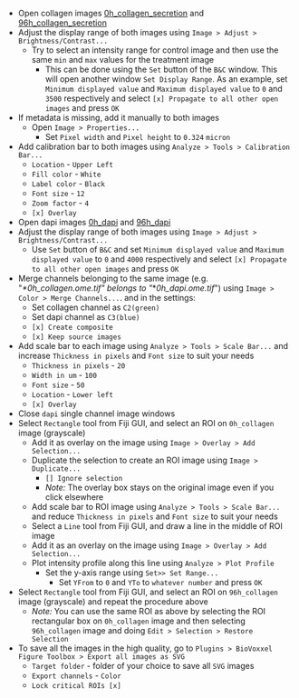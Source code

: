 - Open collagen images [0h_collagen_secretion](https://github.com/NEUBIAS/training-resources/raw/master/image_data/image_inspection_and_presentation/xy_16bit__0h_collagen.ome.tif) and [96h_collagen_secretion](https://github.com/NEUBIAS/training-resources/raw/master/image_data/image_inspection_and_presentation/xy_16bit__96h_collagen.ome.tif)
- Adjust the display range of both images using `Image > Adjust > Brightness/Contrast...`
  - Try to select an intensity range for control image and then use the same `min` and `max` values for the treatment image
    - This can be done using the `Set` button of the `B&C` window. This will open another window `Set Display Range`. As an example, set `Minimum displayed value` and `Maximum displayed value` to `0` and `3500` respectively and select `[x] Propagate to all other open images` and press `OK`
- If metadata is missing, add it manually to both images
  - Open `Image > Properties...`
    - Set `Pixel width` and `Pixel height` to `0.324` `micron`
- Add  calibration bar to both images using `Analyze > Tools > Calibration Bar...`
  - `Location` - `Upper Left`
  - `Fill color` - `White`
  - `Label color` -  `Black`
  - `Font size` - `12`
  -  `Zoom factor` - `4`
  - `[x] Overlay`
- Open dapi images [0h_dapi](https://github.com/NEUBIAS/training-resources/raw/master/image_data/image_inspection_and_presentation/xy_16bit__0h_dapi.ome.tif) and [96h_dapi](https://github.com/NEUBIAS/training-resources/raw/master/image_data/image_inspection_and_presentation/xy_16bit__96h_dapi.ome.tif)
- Adjust the display range of both images using `Image > Adjust > Brightness/Contrast...`
  - Use `Set` button of `B&C` and set `Minimum displayed value` and `Maximum displayed value` to `0` and `4000` respectively and select `[x] Propagate to all other open images` and press `OK`
- Merge channels belonging to the same image (e.g. "_*_0h_collagen.ome.tif_" belongs to "_*_0h_dapi.ome.tif_") using `Image > Color > Merge Channels...`. and in the settings:
  - Set collagen channel as `C2(green)`
  - Set dapi channel as `C3(blue)`
  - `[x] Create composite`
  - `[x] Keep source images`
- Add scale bar to each image using `Analyze > Tools > Scale Bar...` and increase `Thickness in pixels` and `Font size` to suit your needs
  - `Thickness in pixels` - `20`
  - `Width in um` - `100`
  - `Font size` - `50`
  - `Location` - `Lower left`
  - `[x] Overlay`
- Close `dapi` single channel image windows
- Select `Rectangle` tool from Fiji GUI, and select an ROI on `0h_collagen` image (grayscale)
  - Add it as overlay on the image using `Image > Overlay > Add Selection...`
  - Duplicate the selection to create an ROI image using `Image > Duplicate...`
    - `[] Ignore selection`
    - _Note:_ The overlay box stays on the original image even if you click elsewhere
  - Add scale bar to ROI image using `Analyze > Tools > Scale Bar...` and reduce `Thickness in pixels` and `Font size` to suit your needs
  - Select a `Line` tool from Fiji GUI, and draw a line in the middle of ROI image
  - Add it as an overlay on the image using `Image > Overlay > Add Selection...`
  - Plot intensity profile along this line using `Analyze > Plot Profile`
    - Set the y-axis range using `Set>> Set Range...`
      - Set `YFrom` to `0` and `YTo` to `whatever number` and press `OK`
- Select `Rectangle` tool from Fiji GUI, and select an ROI on `96h_collagen` image (grayscale) and repeat the procedure above
  - _Note:_ You can use the same ROI as above by selecting the ROI rectangular box on `0h_collagen` image and then selecting `96h_collagen` image and doing `Edit > Selection > Restore Selection`
- To save all the images in the high quality, go to `Plugins > BioVoxxel Figure Toolbox > Export all images as SVG`
  - `Target folder` - folder of your choice to save all `SVG` images
  - `Export channels` - `Color`
  - `Lock critical ROIs [x]`  

